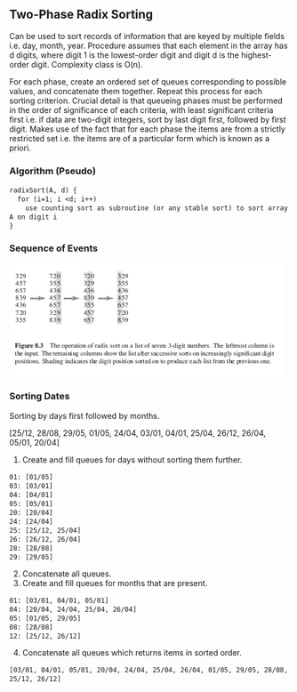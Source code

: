 ## Two-Phase Radix Sorting

Can be used to sort records of information that are keyed by multiple fields i.e. day, month, year. Procedure assumes that each element in the array has d digits, where digit 1 is the lowest-order digit and digit d is the highest-order digit. Complexity class is O(n).

For each phase, create an ordered set of queues corresponding to possible values, and concatenate them together. Repeat this process for each sorting criterion. Crucial detail is that queueing phases must be performed in the order of significance of each criteria, with least significant criteria first i.e. if data are two-digit integers, sort by last digit first, followed by first digit. Makes use of the fact that for each phase the items are from a strictly restricted set i.e. the items are of a particular form which is known as a priori.

### Algorithm (Pseudo)

```
radixSort(A, d) {
  for (i=1; i <d; i++)
    use counting sort as subroutine (or any stable sort) to sort array A on digit i
}
```

### Sequence of Events

<img src="../../../assets/radix-sort.PNG">

### Sorting Dates

Sorting by days first followed by months.

[25/12, 28/08, 29/05, 01/05, 24/04, 03/01, 04/01, 25/04, 26/12, 26/04, 05/01, 20/04]

1. Create and fill queues for days without sorting them further.

```
01: [01/05]
03: [03/01]
04: [04/01]
05: [05/01]
20: [20/04]
24: [24/04]
25: [25/12, 25/04]
26: [26/12, 26/04]
28: [28/08]
29: [29/05]
```

2. Concatenate all queues.
3. Create and fill queues for months that are present.

```
01: [03/01, 04/01, 05/01]
04: [20/04, 24/04, 25/04, 26/04]
05: [01/05, 29/05]
08: [28/08]
12: [25/12, 26/12]
```

4. Concatenate all queues which returns items in sorted order.

```
[03/01, 04/01, 05/01, 20/04, 24/04, 25/04, 26/04, 01/05, 29/05, 28/08, 25/12, 26/12]
```
